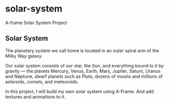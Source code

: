 # solar-system
A-frame Solar System Project
## Solar System
The planetary system we call home is located in an outer spiral arm of the Milky Way galaxy.

Our solar system consists of our star, the Sun, and everything bound to it by gravity — the planets Mercury, Venus, Earth, Mars, Jupiter, Saturn, Uranus and Neptune, dwarf planets such as Pluto, dozens of moons and millions of asteroids, comets, and meteoroids.

In this project, I will build my own solar system using A-Frame. And add textures and animations to it.

